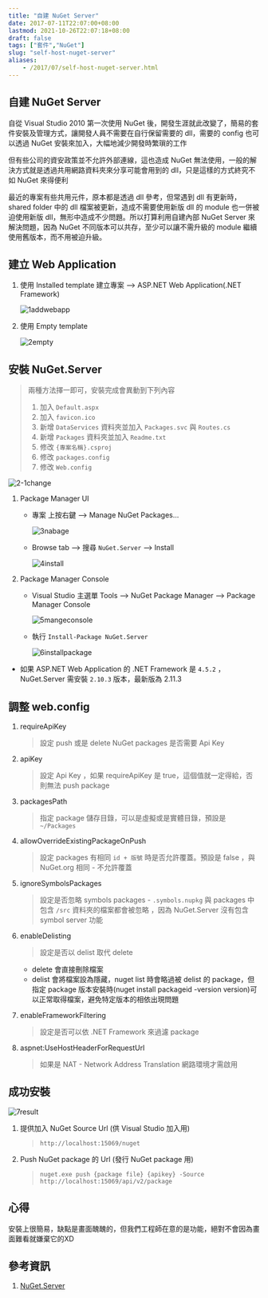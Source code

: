 ```yaml
---
title: "自建 NuGet Server"
date: 2017-07-11T22:07:00+08:00
lastmod: 2021-10-26T22:07:18+08:00
draft: false
tags: ["套件","NuGet"]
slug: "self-host-nuget-server"
aliases:
    - /2017/07/self-host-nuget-server.html
---
```

## 自建 NuGet Server

自從 Visual Studio 2010 第一次使用 NuGet 後，開發生涯就此改變了，簡易的套件安裝及管理方式，讓開發人員不需要在自行保留需要的 dll，需要的 config 也可以透過 NuGet 安裝來加入，大幅地減少開發時繁瑣的工作

但有些公司的資安政策並不允許外部連線，這也造成 NuGet 無法使用，一般的解決方式就是透過共用網路資料夾來分享可能會用到的 dll，只是這樣的方式終究不如 NuGet 來得便利

最近的專案有些共用元件，原本都是透過 dll 參考，但常遇到 dll 有更新時，shared folder 中的 dll 檔案被更新，造成不需要使用新版 dll 的 module 也一併被迫使用新版 dll，無形中造成不少問題。所以打算利用自建內部 NuGet Server 來解決問題，因為 NuGet 不同版本可以共存，至少可以讓不需升級的 module 繼續使用舊版本，而不用被迫升級。

## 建立 Web Application

1. 使用 Installed template 建立專案 --> ASP.NET Web Application(.NET Framework)

    ![1addwebapp](https://user-images.githubusercontent.com/3851540/28053869-51124f72-6645-11e7-83d8-6c2163a41bca.png)

2. 使用 Empty template

    ![2empty](https://user-images.githubusercontent.com/3851540/28053871-51505c54-6645-11e7-846a-f08b41c705e9.png)

## 安裝 NuGet.Server

> 兩種方法擇一即可，安裝完成會異動到下列內容
>
> 1. 加入 `Default.aspx`
> 2. 加入 `favicon.ico`
> 3. 新增 `DataServices` 資料夾並加入 `Packages.svc` 與 `Routes.cs`
> 4. 新增 `Packages` 資料夾並加入 `Readme.txt`
> 5. 修改 `{專案名稱}.csproj`
> 6. 修改 `packages.config`
> 7. 修改 `Web.config`

![2-1change](https://user-images.githubusercontent.com/3851540/28053870-51364198-6645-11e7-9527-d5acb612c02c.png)

1. Package Manager UI
    * 專案 上按右鍵 --> Manage NuGet Packages...

        ![3nabage](https://user-images.githubusercontent.com/3851540/28053876-51b6c19c-6645-11e7-82eb-0031c4dd003b.png)

    * Browse tab --> 搜尋 `NuGet.Server` --> Install

        ![4install](https://user-images.githubusercontent.com/3851540/28053872-515169e6-6645-11e7-8acf-e8290fc0c448.png)

2. Package Manager Console

    * Visual Studio 主選單 Tools --> NuGet Package Manager --> Package Manager Console

        ![5mangeconsole](https://user-images.githubusercontent.com/3851540/28053873-51599bac-6645-11e7-958c-51798f9b382e.png)

    * 執行 `Install-Package NuGet.Server`

        ![6installpackage](https://user-images.githubusercontent.com/3851540/28053874-5159e0f8-6645-11e7-8caa-d0ee5b3746b0.png)

* 如果 ASP.NET Web Application 的 .NET Framework 是 `4.5.2` ， NuGet.Server 需安裝 `2.10.3` 版本，最新版為 2.11.3

## 調整 web.config

1. requireApiKey

    > 設定 push 或是 delete NuGet packages 是否需要 Api Key

2. apiKey

    > 設定 Api Key ，如果 requireApiKey 是 true，這個值就一定得給，否則無法 push package

3. packagesPath

    > 指定 package 儲存目錄，可以是虛擬或是實體目錄，預設是 `~/Packages`

4. allowOverrideExistingPackageOnPush

    > 設定 packages 有相同 `id + 版號` 時是否允許覆蓋。預設是 false ，與 NuGet.org 相同 - 不允許覆蓋

5. ignoreSymbolsPackages

    > 設定是否忽略 symbols packages - `.symbols.nupkg` 與 packages 中包含 `/src` 資料夾的檔案都會被忽略 ，因為 NuGet.Server 沒有包含 symbol server 功能

6. enableDelisting

    > 設定是否以 delist 取代 delete

    * delete 會直接刪除檔案
    * delist 會將檔案設為隱藏，nuget list 時會略過被 delist 的 package，但指定 package 版本安裝時(nuget install packageid -version version)可以正常取得檔案，避免特定版本的相依出現問題

7. enableFrameworkFiltering

    > 設定是否可以依 .NET Framework 來過濾 package

8. aspnet:UseHostHeaderForRequestUrl

    > 如果是 NAT - Network Address Translation 網路環境才需啟用

## 成功安裝

![7result](https://user-images.githubusercontent.com/3851540/28053875-515aa97a-6645-11e7-8b75-736d1568d102.png)

1. 提供加入 NuGet Source Url (供 Visual Studio 加入用)

    > `http://localhost:15069/nuget`

2. Push NuGet package 的 Url (發行 NuGet package 用)

    > `nuget.exe push {package file} {apikey} -Source http://localhost:15069/api/v2/package`

## 心得

安裝上很簡易，缺點是畫面醜醜的，但我們工程師在意的是功能，絕對不會因為畫面難看就嫌棄它的XD

## 參考資訊

1. [NuGet.Server](https://docs.microsoft.com/en-us/nuget/hosting-packages/nuget-server?WT.mc_id=DOP-MVP-5002594)
